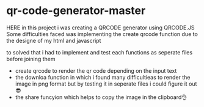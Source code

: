 # qr-code-generator-master
HERE in this project i was creating a QRCODE generator using QRCODE.JS
Some difficulties faced was implementing the create qrcode function due to the designe of my html and javascript

to solved that i had to implement and test each functions as seperate files before joining them 
- create qrcode to render the qr code depending on the input text
- the downloa function in which i found many difficultieas to render the image in png format but by testing it in seperate files i could figure it out 😎
- the share funcyion which helps to copy the image in the clipboard👌


